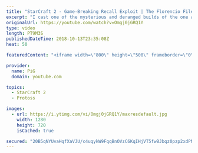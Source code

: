 ```yaml
---
title: "StarCraft 2 - Game-Breaking Recall Exploit | The Florencio Files #28"
excerpt: "I cast one of the mysterious and deranged builds of the one and only Florencio, the dude that invented the proxy nexus recall rush -- Watch live at https://www.twitch.tv/x5_pig"
originalUrl: https://youtube.com/watch?v=Omgj0jGRQ1Y
type: video
length: PT9M3S
publishedDateTime: 2018-10-13T23:35:08Z
heat: 50

featuredContent: "<iframe width=\"800\" height=\"500\" frameborder=\"0\" src=\"https://www.youtube.com/embed/Omgj0jGRQ1Y\" allow=\"accelerometer; autoplay; encrypted-media; gyroscope; picture-in-picture\" allowfullscreen></iframe>"

provider:
  name: PiG
  domain: youtube.com

topics:
  - StarCraft 2
  - Protoss

images:
  - url: https://i.ytimg.com/vi/Omgj0jGRQ1Y/maxresdefault.jpg
    width: 1280
    height: 720
    isCached: true

secured: "20B5qNYUvaHqfXaVJU/c4uqykW9FqqBnOVzC6KqIHjVT5fwBJbqz0pzp2xdPNXHdf71qp3g1La03LR9RQ1EieBlUXkC999a4HYAERg4tqFKGnM7O4YZx2jXi8s1TzWiUNDmciANNH7kTwo9ELgAa98Jp4hdY1Q/JiKTC1XAyodGvdnYBrtokmoSZ4rMjb5rG943ltCPL7JhD771dcWOd+ovmWXxDbg8jguZdhrIipxD6ukO16f5spo5x06i0Xkxj+66eASrGiQMOGe1SBqICupMZ/MOWaIXjIU4i6yAA3piNk7ANg8nM/b474Po40s0miLlfxwipPhHo+ag7MlfHZ/YJ61DOQd7CZYIs/9dUneqpVBiqRbtmyRoMBec5/QucM1c7Iu1Xj5O2viwvtDzMrvEwNIidYuz0dqrSoJ4+ZZ4=;SJ3AEFESq0jLKa0OSG0c9g=="
---
```



